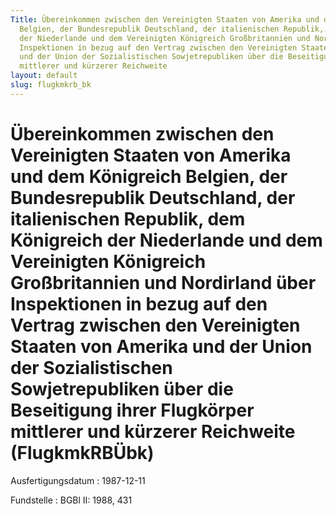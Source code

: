```yaml
---
Title: Übereinkommen zwischen den Vereinigten Staaten von Amerika und dem Königreich
  Belgien, der Bundesrepublik Deutschland, der italienischen Republik, dem Königreich
  der Niederlande und dem Vereinigten Königreich Großbritannien und Nordirland über
  Inspektionen in bezug auf den Vertrag zwischen den Vereinigten Staaten von Amerika
  und der Union der Sozialistischen Sowjetrepubliken über die Beseitigung ihrer Flugkörper
  mittlerer und kürzerer Reichweite
layout: default
slug: flugkmkrb_bk
---
```


# Übereinkommen zwischen den Vereinigten Staaten von Amerika und dem Königreich Belgien, der Bundesrepublik Deutschland, der italienischen Republik, dem Königreich der Niederlande und dem Vereinigten Königreich Großbritannien und Nordirland über Inspektionen in bezug auf den Vertrag zwischen den Vereinigten Staaten von Amerika und der Union der Sozialistischen Sowjetrepubliken über die Beseitigung ihrer Flugkörper mittlerer und kürzerer Reichweite (FlugkmkRBÜbk)

Ausfertigungsdatum
:   1987-12-11

Fundstelle
:   BGBl II: 1988, 431

